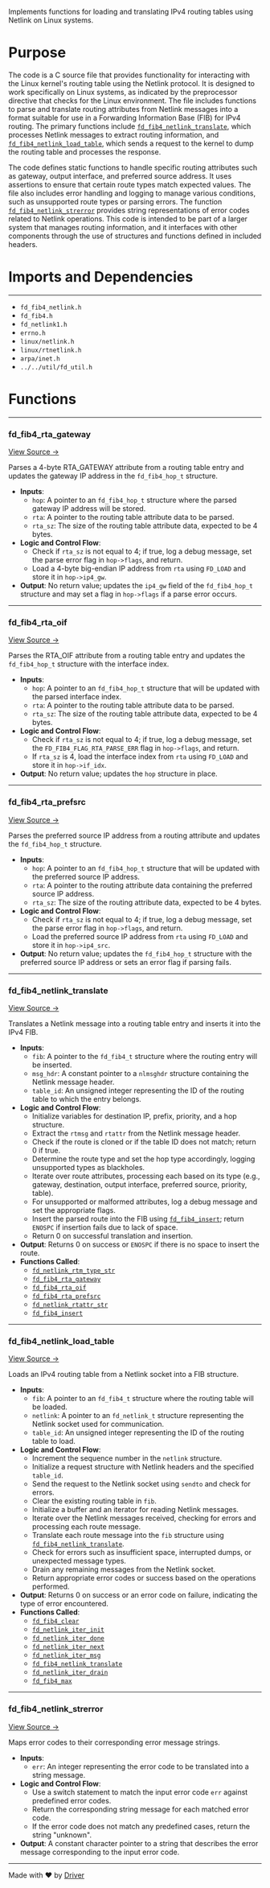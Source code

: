 <!--------------------------------------------------------------------------------->
<!-- IMPORTANT: This file is auto-generated by Driver (https://driver.ai). -------->
<!-- Manual edits may be overwritten on future commits. --------------------------->
<!--------------------------------------------------------------------------------->

Implements functions for loading and translating IPv4 routing tables using Netlink on Linux systems.

# Purpose
The code is a C source file that provides functionality for interacting with the Linux kernel's routing table using the Netlink protocol. It is designed to work specifically on Linux systems, as indicated by the preprocessor directive that checks for the Linux environment. The file includes functions to parse and translate routing attributes from Netlink messages into a format suitable for use in a Forwarding Information Base (FIB) for IPv4 routing. The primary functions include [`fd_fib4_netlink_translate`](<#fd_fib4_netlink_translate>), which processes Netlink messages to extract routing information, and [`fd_fib4_netlink_load_table`](<#fd_fib4_netlink_load_table>), which sends a request to the kernel to dump the routing table and processes the response.

The code defines static functions to handle specific routing attributes such as gateway, output interface, and preferred source address. It uses assertions to ensure that certain route types match expected values. The file also includes error handling and logging to manage various conditions, such as unsupported route types or parsing errors. The function [`fd_fib4_netlink_strerror`](<#fd_fib4_netlink_strerror>) provides string representations of error codes related to Netlink operations. This code is intended to be part of a larger system that manages routing information, and it interfaces with other components through the use of structures and functions defined in included headers.
# Imports and Dependencies

---
- `fd_fib4_netlink.h`
- `fd_fib4.h`
- `fd_netlink1.h`
- `errno.h`
- `linux/netlink.h`
- `linux/rtnetlink.h`
- `arpa/inet.h`
- `../../util/fd_util.h`


# Functions

---
### fd\_fib4\_rta\_gateway<!-- {{#callable:fd_fib4_rta_gateway}} -->
[View Source →](<../../../../../src/waltz/ip/fd_fib4_netlink.c#L23>)

Parses a 4-byte RTA_GATEWAY attribute from a routing table entry and updates the gateway IP address in the `fd_fib4_hop_t` structure.
- **Inputs**:
    - ``hop``: A pointer to an `fd_fib4_hop_t` structure where the parsed gateway IP address will be stored.
    - ``rta``: A pointer to the routing table attribute data to be parsed.
    - ``rta_sz``: The size of the routing table attribute data, expected to be 4 bytes.
- **Logic and Control Flow**:
    - Check if `rta_sz` is not equal to 4; if true, log a debug message, set the parse error flag in `hop->flags`, and return.
    - Load a 4-byte big-endian IP address from `rta` using `FD_LOAD` and store it in `hop->ip4_gw`.
- **Output**: No return value; updates the `ip4_gw` field of the `fd_fib4_hop_t` structure and may set a flag in `hop->flags` if a parse error occurs.


---
### fd\_fib4\_rta\_oif<!-- {{#callable:fd_fib4_rta_oif}} -->
[View Source →](<../../../../../src/waltz/ip/fd_fib4_netlink.c#L36>)

Parses the RTA_OIF attribute from a routing table entry and updates the `fd_fib4_hop_t` structure with the interface index.
- **Inputs**:
    - `hop`: A pointer to an `fd_fib4_hop_t` structure that will be updated with the parsed interface index.
    - `rta`: A pointer to the routing table attribute data to be parsed.
    - `rta_sz`: The size of the routing table attribute data, expected to be 4 bytes.
- **Logic and Control Flow**:
    - Check if `rta_sz` is not equal to 4; if true, log a debug message, set the `FD_FIB4_FLAG_RTA_PARSE_ERR` flag in `hop->flags`, and return.
    - If `rta_sz` is 4, load the interface index from `rta` using `FD_LOAD` and store it in `hop->if_idx`.
- **Output**: No return value; updates the `hop` structure in place.


---
### fd\_fib4\_rta\_prefsrc<!-- {{#callable:fd_fib4_rta_prefsrc}} -->
[View Source →](<../../../../../src/waltz/ip/fd_fib4_netlink.c#L48>)

Parses the preferred source IP address from a routing attribute and updates the `fd_fib4_hop_t` structure.
- **Inputs**:
    - `hop`: A pointer to an `fd_fib4_hop_t` structure that will be updated with the preferred source IP address.
    - `rta`: A pointer to the routing attribute data containing the preferred source IP address.
    - `rta_sz`: The size of the routing attribute data, expected to be 4 bytes.
- **Logic and Control Flow**:
    - Check if `rta_sz` is not equal to 4; if true, log a debug message, set the parse error flag in `hop->flags`, and return.
    - Load the preferred source IP address from `rta` using `FD_LOAD` and store it in `hop->ip4_src`.
- **Output**: No return value; updates the `fd_fib4_hop_t` structure with the preferred source IP address or sets an error flag if parsing fails.


---
### fd\_fib4\_netlink\_translate<!-- {{#callable:fd_fib4_netlink_translate}} -->
[View Source →](<../../../../../src/waltz/ip/fd_fib4_netlink.c#L60>)

Translates a Netlink message into a routing table entry and inserts it into the IPv4 FIB.
- **Inputs**:
    - ``fib``: A pointer to the `fd_fib4_t` structure where the routing entry will be inserted.
    - ``msg_hdr``: A constant pointer to a `nlmsghdr` structure containing the Netlink message header.
    - ``table_id``: An unsigned integer representing the ID of the routing table to which the entry belongs.
- **Logic and Control Flow**:
    - Initialize variables for destination IP, prefix, priority, and a hop structure.
    - Extract the `rtmsg` and `rtattr` from the Netlink message header.
    - Check if the route is cloned or if the table ID does not match; return 0 if true.
    - Determine the route type and set the hop type accordingly, logging unsupported types as blackholes.
    - Iterate over route attributes, processing each based on its type (e.g., gateway, destination, output interface, preferred source, priority, table).
    - For unsupported or malformed attributes, log a debug message and set the appropriate flags.
    - Insert the parsed route into the FIB using [`fd_fib4_insert`](<fd_fib4.c.md#fd_fib4_insert>); return `ENOSPC` if insertion fails due to lack of space.
    - Return 0 on successful translation and insertion.
- **Output**: Returns 0 on success or `ENOSPC` if there is no space to insert the route.
- **Functions Called**:
    - [`fd_netlink_rtm_type_str`](<fd_netlink1.c.md#fd_netlink_rtm_type_str>)
    - [`fd_fib4_rta_gateway`](<#fd_fib4_rta_gateway>)
    - [`fd_fib4_rta_oif`](<#fd_fib4_rta_oif>)
    - [`fd_fib4_rta_prefsrc`](<#fd_fib4_rta_prefsrc>)
    - [`fd_netlink_rtattr_str`](<fd_netlink1.c.md#fd_netlink_rtattr_str>)
    - [`fd_fib4_insert`](<fd_fib4.c.md#fd_fib4_insert>)


---
### fd\_fib4\_netlink\_load\_table<!-- {{#callable:fd_fib4_netlink_load_table}} -->
[View Source →](<../../../../../src/waltz/ip/fd_fib4_netlink.c#L162>)

Loads an IPv4 routing table from a Netlink socket into a FIB structure.
- **Inputs**:
    - ``fib``: A pointer to an `fd_fib4_t` structure where the routing table will be loaded.
    - ``netlink``: A pointer to an `fd_netlink_t` structure representing the Netlink socket used for communication.
    - ``table_id``: An unsigned integer representing the ID of the routing table to load.
- **Logic and Control Flow**:
    - Increment the sequence number in the `netlink` structure.
    - Initialize a request structure with Netlink headers and the specified `table_id`.
    - Send the request to the Netlink socket using `sendto` and check for errors.
    - Clear the existing routing table in `fib`.
    - Initialize a buffer and an iterator for reading Netlink messages.
    - Iterate over the Netlink messages received, checking for errors and processing each route message.
    - Translate each route message into the `fib` structure using [`fd_fib4_netlink_translate`](<#fd_fib4_netlink_translate>).
    - Check for errors such as insufficient space, interrupted dumps, or unexpected message types.
    - Drain any remaining messages from the Netlink socket.
    - Return appropriate error codes or success based on the operations performed.
- **Output**: Returns 0 on success or an error code on failure, indicating the type of error encountered.
- **Functions Called**:
    - [`fd_fib4_clear`](<fd_fib4.c.md#fd_fib4_clear>)
    - [`fd_netlink_iter_init`](<fd_netlink1.c.md#fd_netlink_iter_init>)
    - [`fd_netlink_iter_done`](<fd_netlink1.c.md#fd_netlink_iter_done>)
    - [`fd_netlink_iter_next`](<fd_netlink1.c.md#fd_netlink_iter_next>)
    - [`fd_netlink_iter_msg`](<fd_netlink1.h.md#fd_netlink_iter_msg>)
    - [`fd_fib4_netlink_translate`](<#fd_fib4_netlink_translate>)
    - [`fd_netlink_iter_drain`](<fd_netlink1.h.md#fd_netlink_iter_drain>)
    - [`fd_fib4_max`](<fd_fib4.c.md#fd_fib4_max>)


---
### fd\_fib4\_netlink\_strerror<!-- {{#callable:fd_fib4_netlink_strerror}} -->
[View Source →](<../../../../../src/waltz/ip/fd_fib4_netlink.c#L254>)

Maps error codes to their corresponding error message strings.
- **Inputs**:
    - `err`: An integer representing the error code to be translated into a string message.
- **Logic and Control Flow**:
    - Use a switch statement to match the input error code `err` against predefined error codes.
    - Return the corresponding string message for each matched error code.
    - If the error code does not match any predefined cases, return the string "unknown".
- **Output**: A constant character pointer to a string that describes the error message corresponding to the input error code.



---
Made with ❤️ by [Driver](https://www.driver.ai/)